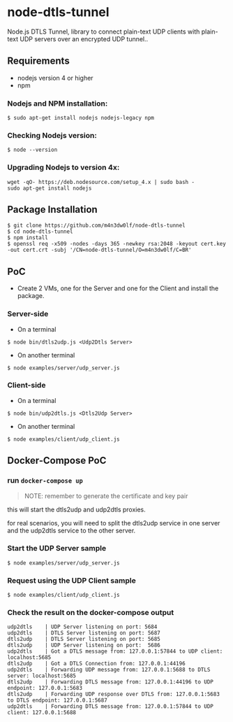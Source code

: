 # node-dtls-tunnel

Node.js DTLS Tunnel, library to connect plain-text UDP clients with plain-text UDP servers over an encrypted UDP tunnel..

## Requirements

- nodejs version 4 or higher
- npm

### Nodejs and NPM installation:
```
$ sudo apt-get install nodejs nodejs-legacy npm
```

### Checking Nodejs version:
```
$ node --version
```

### Upgrading Nodejs to version 4x:
```
wget -qO- https://deb.nodesource.com/setup_4.x | sudo bash -
sudo apt-get install nodejs
```

## Package Installation

```
$ git clone https://github.com/m4n3dw0lf/node-dtls-tunnel
$ cd node-dtls-tunnel
$ npm install
$ openssl req -x509 -nodes -days 365 -newkey rsa:2048 -keyout cert.key -out cert.crt -subj '/CN=node-dtls-tunnel/O=m4n3dw0lf/C=BR'
```

## PoC

- Create 2 VMs, one for the Server and one for the Client and install the package.

### Server-side

- On a terminal
```
$ node bin/dtls2udp.js <Udp2Dtls Server>
```

- On another terminal
```
$ node examples/server/udp_server.js
```

### Client-side

- On a terminal
```
$ node bin/udp2dtls.js <Dtls2Udp Server>
```

- On another terminal
```
$ node examples/client/udp_client.js
```

## Docker-Compose PoC

### run `docker-compose up`

> NOTE: remember to generate the certificate and key pair

this will start the dtls2udp and udp2dtls proxies.

for real scenarios, you will need to split the dtls2udp service in one server and the udp2dtls service to the other server.

### Start the UDP Server sample

```
$ node examples/server/udp_server.js
```

### Request using the UDP Client sample

```
$ node examples/client/udp_client.js
```

### Check the result on the docker-compose output

```
udp2dtls    | UDP Server listening on port: 5684
udp2dtls    | DTLS Server listening on port: 5687
dtls2udp    | DTLS Server listening on port: 5685
dtls2udp    | UDP Server listening on port:  5686
udp2dtls    | Got a DTLS message from: 127.0.0.1:57844 to UDP client: localhost:5685
dtls2udp    | Got a DTLS Connection from: 127.0.0.1:44196
udp2dtls    | Forwarding UDP message from: 127.0.0.1:5688 to DTLS server: localhost:5685
dtls2udp    | Forwarding DTLS message from: 127.0.0.1:44196 to UDP endpoint: 127.0.0.1:5683
dtls2udp    | Forwarding UDP response over DTLS from: 127.0.0.1:5683 to DTLS endpoint: 127.0.0.1:5687
udp2dtls    | Forwarding DTLS message from: 127.0.0.1:57844 to UDP client: 127.0.0.1:5688
```
